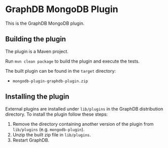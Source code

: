 # GraphDB MongoDB Plugin

This is the GraphDB MongoDB plugin.

## Building the plugin

The plugin is a Maven project.

Run `mvn clean package` to build the plugin and execute the tests.

The built plugin can be found in the `target` directory:

- `mongodb-plugin-graphdb-plugin.zip`

## Installing the plugin

External plugins are installed under `lib/plugins` in the GraphDB distribution
directory. To install the plugin follow these steps:

1. Remove the directory containing another version of the plugin from `lib/plugins` (e.g. `mongodb-plugin`).
1. Unzip the built zip file in `lib/plugins`.
1. Restart GraphDB. 
